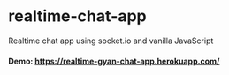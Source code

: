 # realtime-chat-app
Realtime chat app using socket.io and vanilla JavaScript

#### Demo: https://realtime-gyan-chat-app.herokuapp.com/

